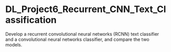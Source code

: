 # DL_Project6_Recurrent_CNN_Text_Classification

Develop a recurrent convolutional neural networks (RCNN) text classifier and a convolutional neural networks classifier, and compare the two models. 
